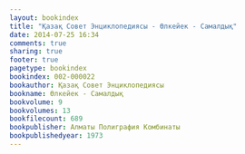 ```yaml
---
layout: bookindex
title: "Қазақ Совет Энциклопедиясы - Өлкейек - Самалдық"
date: 2014-07-25 16:34
comments: true
sharing: true
footer: true
pagetype: bookindex
bookindex: 002-000022
bookauthor: Қазақ Совет Энциклопедиясы
bookname: Өлкейек - Самалдық
bookvolume: 9
bookvolumes: 13
bookfilecount: 689
bookpublisher: Алматы Полиграфия Комбинаты
bookpublishedyear: 1973
---
```

